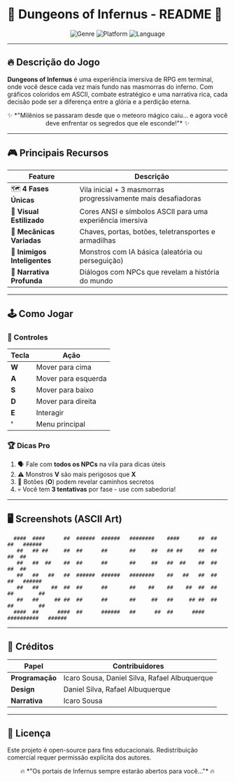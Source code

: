 # 🏰 Dungeons of Infernus - README 🏰  

<p align="center">
  <img src="https://img.shields.io/badge/Genre-Adventure_Game-FF5733" alt="Genre">
  <img src="https://img.shields.io/badge/Platform-Terminal-4BC425" alt="Platform">
  <img src="https://img.shields.io/badge/Language-C-00599C" alt="Language">
</p>

---

## 🔥 Descrição do Jogo  
**Dungeons of Infernus** é uma experiência imersiva de RPG em terminal, onde você desce cada vez mais fundo nas masmorras do inferno. Com gráficos coloridos em ASCII, combate estratégico e uma narrativa rica, cada decisão pode ser a diferença entre a glória e a perdição eterna.  

<p align="center">
  ✨ *"Milênios se passaram desde que o meteoro mágico caiu... e agora você deve enfrentar os segredos que ele esconde!"* ✨  
</p>

---

## 🎮 Principais Recursos  

| Feature | Descrição |  
|---------|-----------|  
| 🗺️ **4 Fases Únicas** | Vila inicial + 3 masmorras progressivamente mais desafiadoras |  
| 🎨 **Visual Estilizado** | Cores ANSI e símbolos ASCII para uma experiência imersiva |  
| 🧩 **Mecânicas Variadas** | Chaves, portas, botões, teletransportes e armadilhas |  
| 👹 **Inimigos Inteligentes** | Monstros com IA básica (aleatória ou perseguição) |  
| 📖 **Narrativa Profunda** | Diálogos com NPCs que revelam a história do mundo |  

---

## 🕹️ Como Jogar  

### 🎯 Controles  
| Tecla | Ação |  
|-------|------|  
| **W** | Mover para cima |  
| **A** | Mover para esquerda |  
| **S** | Mover para baixo |  
| **D** | Mover para direita |  
| **E** | Interagir |  
| **'** | Menu principal |  

### 🏆 Dicas Pro  
1. 🗣️ Fale com **todos os NPCs** na vila para dicas úteis  
2. ⚠️ Monstros **V** são mais perigosos que **X**  
3. 🔘 Botões (**O**) podem revelar caminhos secretos  
4. 💀 Você tem **3 tentativas** por fase - use com sabedoria!  

---

## 🖥️ Screenshots (ASCII Art)  

```
  ####  ####      ##  ######  ######   ########    ####      ##  ##      ##   ######
   ##   ## ##     ##  ##      ##       ##     ##   ## ##     ##  ##      ##  ##
   ##   ##  ##    ##  ##      ##       ##     ##   ##  ##    ##  ##      ##  ##
   ##   ##   ##   ##  ######  ######   ########    ##   ##   ##  ##      ##   ######
   ##   ##    ##  ##  ##      ##       ##    ##    ##    ##  ##  ##      ##        ##
   ##   ##     ## ##  ##      ##       ##     ##   ##     ## ##  ##      ##        ##
  ####  ##      ####  ##      ######   ##      ##  ##      ####  ##########   ######
```

---

## 👥 Créditos  

| Papel | Contribuidores |  
|-------|----------------|  
| **Programação** | Icaro Sousa, Daniel Silva, Rafael Albuquerque |  
| **Design** | Daniel Silva, Rafael Albuquerque |  
| **Narrativa** | Icaro Sousa |  

---

## 📜 Licença  
Este projeto é open-source para fins educacionais. Redistribuição comercial requer permissão explícita dos autores.

<p align="center">
  🔥 *"Os portais de Infernus sempre estarão abertos para você..."* 🔥  
</p>
